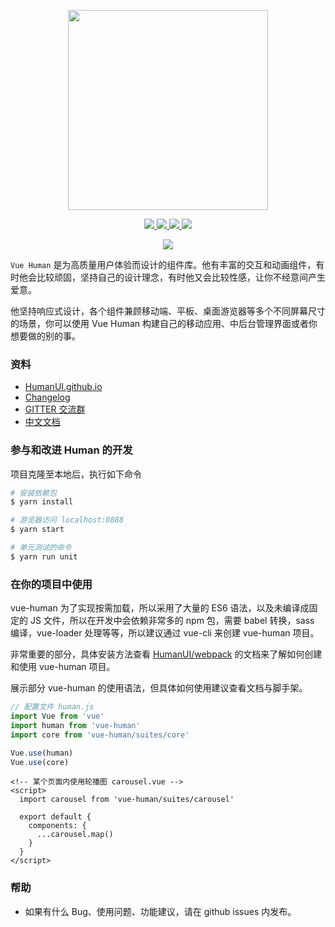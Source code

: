 <p align="center">
  <img width="320" src="https://raw.githubusercontent.com/freshesx/humans/master/docs/vue-human.jpg">
</p>

<p align="center">
  <a href="https://www.npmjs.com/package/vue-human" title="npm">
    <img src="https://badge.fury.io/js/vue-human.svg">
  </a>
  <a href="https://minowu.gitbooks.io/vue-human" title="gitbook">
    <img src="https://img.shields.io/badge/gitbook-中文文档-brightgreen.svg?style=flat-square">
  </a>
  <a href="https://gitter.im/HumanUI/Lobby" title="GITTER">
    <img src="https://img.shields.io/badge/gitter-chat-brightgreen.svg?style=flat-square">
  </a>
  <span title="License MIT">
    <img src="https://img.shields.io/badge/license-MIT-brightgreen.svg?style=flat-square">
  </span>
</p>

<p align="center">
  <a href="https://circleci.com/gh/freshesx/humans/tree/master" title="CircleCI">
    <img src="https://circleci.com/gh/freshesx/humans/tree/master.svg?style=svg">
  </a>
</p>

`Vue Human` 是为高质量用户体验而设计的组件库。他有丰富的交互和动画组件，有时他会比较顽固，坚持自己的设计理念，有时他又会比较性感，让你不经意间产生爱意。

他坚持响应式设计，各个组件兼顾移动端、平板、桌面游览器等多个不同屏幕尺寸的场景，你可以使用 Vue Human 构建自己的移动应用、中后台管理界面或者你想要做的别的事。

### 资料

* [HumanUI.github.io](https://HumanUI.github.io)
* [Changelog](./CHANGELOG.md)
* [GITTER 交流群](https://gitter.im/HumanUI/Lobby)
* [中文文档](https://minowu.gitbooks.io/vue-human)

### 参与和改进 Human 的开发

项目克隆至本地后，执行如下命令

``` bash
# 安装依赖包
$ yarn install

# 游览器访问 localhost:8888
$ yarn start

# 单元测试的命令
$ yarn run unit
```

### 在你的项目中使用

vue-human 为了实现按需加载，所以采用了大量的 ES6 语法，以及未编译成固定的 JS 文件，所以在开发中会依赖非常多的 npm 包，需要 babel 转换，sass 编译，vue-loader 处理等等，所以建议通过 vue-cli 来创建 vue-human 项目。

非常重要的部分，具体安装方法查看 [HumanUI/webpack](https://github.com/HumanUI/webpack) 的文档来了解如何创建和使用 vue-human 项目。

展示部分 vue-human 的使用语法，但具体如何使用建议查看文档与脚手架。

``` javascript
// 配置文件 human.js
import Vue from 'vue'
import human from 'vue-human'
import core from 'vue-human/suites/core'

Vue.use(human)
Vue.use(core)
```

``` vue
<!-- 某个页面内使用轮播图 carousel.vue -->
<script>
  import carousel from 'vue-human/suites/carousel'

  export default {
    components: {
      ...carousel.map()
    }
  }
</script>
```

### 帮助

* 如果有什么 Bug、使用问题、功能建议，请在 github issues 内发布。

